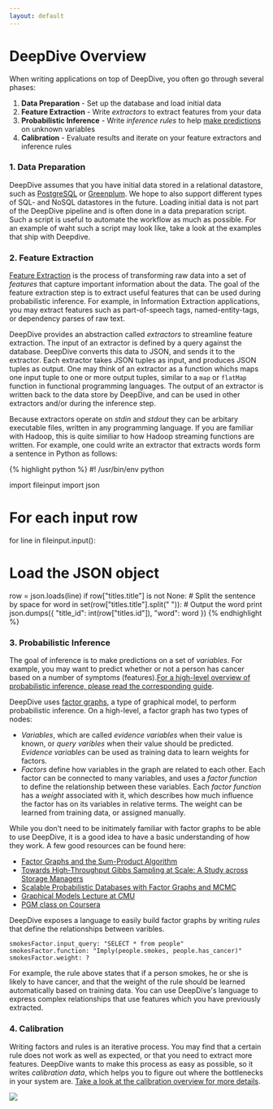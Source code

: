 ```yaml
---
layout: default
---
```


# DeepDive Overview

When writing applications on top of DeepDive, you often go through several phases:

1. **Data Preparation** - Set up the database and load initial data
2. **Feature Extraction** - Write *extractors* to extract features from your data
3. **Probabilistic Inference** - Write *inference rules* to help [make predictions](/doc/general/probabilistic_inference.html) on unknown variables
4. **Calibration** - Evaluate results and iterate on your feature extractors and inference rules

### 1. Data Preparation

DeepDive assumes that you have initial data stored in a relational datastore, such as [PostgreSQL](http://postgresql.org/) or [Greenplum](http://gopivotal.com/products/pivotal-greenplum-database). We hope to also support different types of SQL- and NoSQL datastores in the future. Loading initial data is not part of the DeepDive pipeline and is often done in a data preparation script. Such a script is useful to automate the workflow as much as possible. For an example of waht such a script may look like, take a look at the examples that ship with Deepdive.

### 2. Feature Extraction

[Feature Extraction](http://en.wikipedia.org/wiki/Feature_extraction) is the process of transforming raw data into a set of *features* that capture important information about the data. The goal of the feature extraction step is to extract useful features that can be used during probabilistic inference. For example, in Information Extraction applications, you may extract features such as part-of-speech tags, named-entity-tags, or dependency parses of raw text.

DeepDive provides an abstraction called *extractors* to streamline feature extraction. The input of an extractor is defined by a query against the database. DeepDive converts this data to JSON, and sends it to the extractor. Each extractor takes JSON tuples as input, and produces JSON tuples as output. One may think of an extractor as a function whichs maps one input tuple to one or more output tuples, similar to a `map` or `flatMap` function in functional programming languages. The output of an extractor is written back to the data store by DeepDive, and can be used in other extractors and/or during the inference step.

Because extractors operate on *stdin* and *stdout* they can be arbitary executable files, written in any programming language. If you are familiar with Hadoop, this is quite similiar to how Hadoop streaming functions are written. For example, one could write an extractor that extracts words form a sentence in Python as follows:

{% highlight python %}
#! /usr/bin/env python

import fileinput
import json

# For each input row
for line in fileinput.input():
  # Load the JSON object
  row = json.loads(line)
  if row["titles.title"] is not None:
    # Split the sentence by space
    for word in set(row["titles.title"].split(" ")):
      # Output the word
      print json.dumps({
        "title_id": int(row["titles.id"]), 
        "word": word
      })
{% endhighlight %}


### 3. Probabilistic Inference

The goal of inference is to make predictions on a set of *variables*. For example, you may want to predict whether or not a person has cancer based on a number of symptoms (features).[For a high-level overview of probabilistic inference, please read the corresponding guide](/doc/general/probabilistic_inference.html).

DeepDive uses [factor graphs](http://en.wikipedia.org/wiki/Factor_graph), a type of graphical model, to perform probabilistic inference. On a high-level, a factor graph has two types of nodes:

- *Variables*, which are called *evidence variables* when their value is known, or *query varibles* when their value should be predicted. *Evidence variables* can be used as training data to learn weights for factors.
- *Factors* define how variables in the graph are related to each other. Each factor can be connected to many variables, and uses a *factor function* to define the relationship between these variables. Each *factor function* has a *weight* associated with it, which describes how much influence the factor has on its variables in relative terms. The weight can be learned from training data, or assigned manually.

While you don't need to be initimately familiar with factor graphs to be able to use DeepDive, it is a good idea to have a basic understanding of how they work. A few good resources can be found here:


- [Factor Graphs and the Sum-Product Algorithm](http://www.comm.utoronto.ca/~frank/papers/KFL01.pdf)
- [Towards High-Throughput Gibbs Sampling at Scale: A Study across Storage Managers](http://cs.stanford.edu/people/chrismre/papers/elementary_sigmod.pdf)
- [Scalable Probabilistic Databases with Factor Graphs and MCMC](http://arxiv.org/pdf/1005.1934v1.pdf)
- [Graphical Models Lecture at CMU](http://alex.smola.org/teaching/cmu2013-10-701x/pgm.html)
- [PGM class on Coursera](https://www.coursera.org/course/pgm)

DeepDive exposes a language to easily build factor graphs by writing *rules* that define the relationships between varibles. 

    smokesFactor.input_query: "SELECT * from people"
    smokesFactor.function: "Imply(people.smokes, people.has_cancer)"
    smokesFactor.weight: ?

For example, the rule above states that if a person smokes, he or she is likely to have cancer, and that the weight of the rule should be learned automatically based on training data. You can use DeepDive's language to express complex relationships that use features which you have previously extracted.


### 4. Calibration

Writing factors and rules is an iterative process. You may find that a certain rule does not work as well as expected, or that you need to extract more features. DeepDive wants to make this process as easy as possible, so it writes *calibration data*, which helps you to figure out where the bottlenecks in your system are. [Take a look at the calibration overview for more details](doc/general/calibration.html).

![]({{site.baseurl}}/images/calibration_example.png)





